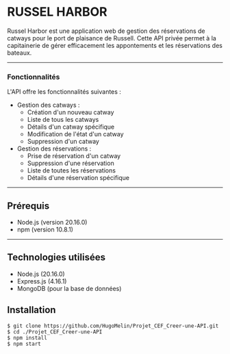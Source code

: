 # RUSSEL HARBOR
Russel Harbor est une application web de gestion des réservations de catways pour le port de plaisance de Russell. Cette API privée permet à la capitainerie de gérer efficacement les appontements et les réservations des bateaux.
***

### Fonctionnalités
L'API offre les fonctionnalités suivantes :
- Gestion des catways :
  - Création d'un nouveau catway
  - Liste de tous les catways
  - Détails d'un catway spécifique
  - Modification de l'état d'un catway
  - Suppression d'un catway
- Gestion des réservations :
  - Prise de réservation d'un catway
  - Suppression d'une réservation
  - Liste de toutes les réservations
  - Détails d'une réservation spécifique
***

## Prérequis
- Node.js (version 20.16.0)
- npm (version 10.8.1)
***

## Technologies utilisées
- Node.js (20.16.0)
- Express.js (4.16.1)
- MongoDB (pour la base de données)

## Installation
```
$ git clone https://github.com/HugoMelin/Projet_CEF_Creer-une-API.git
$ cd ./Projet_CEF_Creer-une-API
$ npm install
$ npm start
```
